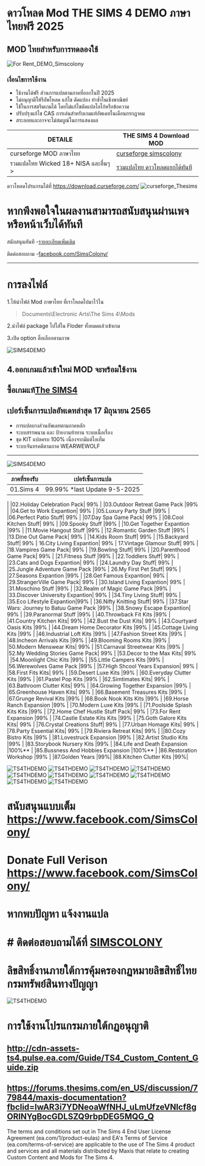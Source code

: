 # ดาวโหลด Mod THE SIMS 4 DEMO ภาษาไทยฟรี 2025
## MOD ไทยสำหรับการทดลองใช้ 

![For Rent_DEMO_Simscolony](https://scontent.fbkk10-1.fna.fbcdn.net/v/t39.30808-6/409298582_909275307275371_9160976677219903409_n.jpg?_nc_cat=105&ccb=1-7&_nc_sid=3635dc&_nc_ohc=nO5Eun80qaMAX9zaBhl&_nc_ht=scontent.fbkk10-1.fna&oh=00_AfDXVcRVyGeK31NyMnVMmFWK2A5653FV8BkH4cY7ZrGnZQ&oe=657A1369)


### เงื่อนไขการใช้งาน
- ใช้งานได้ฟรี ส่วนการแปลตามภาคที่ออกในปี 2025
- ไม่อนุญาติให้รีอัพโหลด แก้ไข ดัดแปลง ทำซ้ำในเชิงพาณิชย์ 
- ใช้ในการสตรีมเกมได้ โดยไม่แก้ไขดัดแปลโลโก้หรือข้อความ 
- ปรับปรุงแก้ไข CAS การเล่นสำหรับเกมแท้อัพเดทในเดือนกรกฏาคม
- สระลอยและอาจจะไม่สมบูณ์ในการแสดงผล

| DETAILE   | THE SIMS 4 Download MOD |
| ------------- | ------------- |
|curseforge MOD ภาษาไทย   | [curseforge simscolony](https://www.curseforge.com/sims4/mods/simscolony-translation-thai-localization-thailand) |
|รวมแปลไทย Wicked 18+  NISA และอื่นๆ > | [รวมแปลไทย ดาวโหลดแยกได้ทันที](https://simscolony.com/game/the-sims/cc-shopping/)|

ดาวโหลดโปรแกรมได้ที่ https://download.curseforge.com/
![curseforge_Thesims](https://thesims4.curseforge.com/assets/fb2.jpg)


# หากพึงพอใจในผลงานสามารถสนับสนุนผ่านเพจหรือหน้าเว็บได้ทันที

สนับสนุนทันที 
-[รายละเอียดเพิ่มเติม](https://simscolony.github.io/Recent.html)


ติดต่อสอบถาม
-[facebook.com/SimsColony/](https://www.facebook.com/SimsColony)


-------------------------------------------
# การลงไฟล์
1.ไห้นำไฟล์ Mod ภาษาไทย ที่เราโหลดไปมาไว้ไน 

>Documents\Electronic Arts\The Sims 4\Mods

2.นำไฟล์ package ไปใส่ใน Floder ทั้งหมดแล้วเข้าเกม

3.เปิด option ติ๊กเลือกตามภาพ

 ![SIMS4DEMO](https://github.com/simscolony/TS4THDEMO/blob/master/menu2.png?raw=true)
 
4.ออกเกมแล้วเข้าใหม่ MOD จะพร้อมใช้งาน
------------------------------------------
## ซื้อเกมแท้[The SIMS4](https://www.cdkeys.com/pc/games/the-sims-4-standard-edition-pc-cd-key-origin?mw_aref=simscolony)
## เปอร์เซ็นการแปลอัพเดทล่าสุด 17 มิถุนายน 2565

* การแปลบางส่วนอัพเดทตามภาคหลัก
* ระบบสรรพนาม และ ป้ายงานท้าทาน ระบบเนื้อเรื่อง
* ชุด KIT แปลครบ 100% เนื่องจากมีแต่ไอเท็ม
* ระบบจันทรคติตามภาค WEARWEWOLF
-------------------------------------
 ![SIMS4DEMO](https://cdn.cloudflare.steamstatic.com/steam/apps/1222670/capsule_616x353.jpg)
 
| ภาคที่รองรับ   | เปอร์เซ็นการแปล|
| ------------- | ------------- |
| 01.Sims 4 |99.99% *last Update  9-5-2025|
|
|02.Holiday Celebration Pack| 99%
|
|03.Outdoor Retreat Game Pack |99%
|
|04.Get to Work Expantion| 99%
|
|05.Luxury Party Stuff |99%
|
|06.Perfect Patio Stuff| 99%
|
|07.Day Spa Game Pack| 99%
|
|08.Cool Kitchen Stuff| 99%
|
|09.Spooky Stuff |99%
|
|10.Get Together Expantion |99%
|
|11.Movie Hangout Stuff |99%
|
|12.Romantic Garden Stuff |99%
|
|13.Dine Out Game Pack| 99%
|
|14.Kids Room Stuff| 99%
|
|15.Backyard Stuff| 99%
|
16.City Living Expantion| 99%
|
17.Vintage Glamour Stuff| 99%
|
|18.Vampires Game Pack| 99%
|
|19.Bowling Stuff| 99%
|
|20.Parenthood Game Pack| 99%
|
|21.Fitness Stuff |99%
|
|22.Toddlers Stuff| 99%
|
|23.Cats and Dogs Expantion| 99%
|
|24.Laundry Day Stuff| 99%
|
|25.Jungle Adventure Game Pack |99%
|
26.My First Pet Stuff| 99%
|
|27.Seasons Expantion |99%
|
|28.Get Famous Expantion| 99%
|
|29.StrangerVille Game Pack| 99%
|
|30.Island Living Expantion| 99%
|
|31.Moschino Stuff |99%
|
|32.Realm of Magic Game Pack |99%
|
|33.Discover University Expantion| 99%
|
|34.Tiny Living Stuff| 99%
|
|35.Eco Lifestyle Expantion|99%
|
|36.Nifty Knitting Stuff| 99%
|
|37.Star Wars: Journey to Batuu Game Pack |99%
|
|38.Snowy Escape Expantion| 99%
|
|39.Paranormal Stuff |99%
|
|40.Throwback Fit Kits |99%
|
|41.Country Kitchen Kits| 99%
|
|42.Bust the Dust Kits| 99%
|
|43.Courtyard Oasis Kits |99%
|
|44.Dream Home Decorator Kits |99%
|
|45.Cottage Living Kits |99%
|
|46.Industrial Loft Kits |99%
|
|47.Fashion Street Kits |99%
|
|48.Incheon Arrivals Kits |99%
|
|49.Blooming Rooms Kits |99%
|
|50.Modern Menswear Kits| 99%
|
|51.Carnaval Streetwear Kits |99%
|
|52.My Wedding Stories Game Pack| 99%
|
|53.Decor to the Max Kits| 99%
|
|54.Moonlight Chic Kits |99%
|
|55.Little Campers Kits |99%
|
|56.Werewolves Game Pack |99%
|
|57.High Shcool Years Expansion| 99%
|
|58.First Fits Kits| 99%
|
|59.Desert Luxe Kits |99%
|
|60.Everyday Clutter Kits |99%
|
|61.Pastel Pop Kits |99%
|
|62.Simtimates Kits| 99%
|
|63.Bathroom Clutter Kits| 99%
|
|64.Growing Together Expansion |99%
|
|65.Greenhouse Haven Kits| 99%
|
|66.Basement Treasures Kits |99%
|
|67.Grunge Revival Kits |99%
|
|68.Book Nook Kits Kits |99%
|
|69.Horse Ranch Expansion |99%
|
|70.Modern Luxe Kits |99%
|
|71.Poolside Splash Kits Kits |99%
|
|72.Home Chef Hustle Stuff Pack| 99%
|
|73.For Rent Expansion |99%
|
|74.Castle Estate Kits Kits |99%
|
|75.Goth Galore Kits Kits| 99%
|
|76.Crystal Creations Stuff| 99%
|
|77.Urban Homage Kits| 99%
|
|78.Party Essential Kits| 99%
|
|79.Riviera Retreat Kits| 99%
|
||80.Cozy Bistro Kits |99%
|
|81.Lovestruck Expansion |99%
|
|82.Artist Studio Kits |99%
|
|83.Storybook Nursery Kits |99%
|
|84.Life and Death Expansion |100%**
|
|85.Bussness And Hobbies Expansion |100%**
|
|86.Restoration Workshop |99%
|
|87.Golden Years |99%|
|88.Kitchen Clutter Kits |99%|



![TS4THDEMO](https://i.imgur.com/Cb0ETW7.jpg)
![TS4THDEMO](https://i.imgur.com/WX3uPMf.jpg)
![TS4THDEMO](https://i.imgur.com/34GSL2S.jpg)
![TS4THDEMO](https://i.imgur.com/rppsRWD.jpg)
![TS4THDEMO](https://i.imgur.com/EumppKh.jpg)
![TS4THDEMO](https://i.imgur.com/AtVlOpM.jpg)
![TS4THDEMO](https://i.imgur.com/VlXvCl9.jpg)
![TS4THDEMO](https://i.imgur.com/1FqiZmm.jpg)
![TS4THDEMO](https://i.imgur.com/vfTgFyH.jpg)
![TS4THDEMO](https://i.imgur.com/7dFetNb.jpg)


# สนับสนุนแบบเต็ม https://www.facebook.com/SimsColony/
# Donate Full Verison https://www.facebook.com/SimsColony/


# หากพบปัญหา แจ้งงานแปล
# # ติดต่อสอบถามได้ที่ [SIMSCOLONY](https://www.facebook.com/SimsColony/)

# ลิขสิทธิ์งานภายใต้การคุ้มครองกฏหมายลิขสิทธิ์ไทย กรมทรัพย์สินทางปัญญา
![TS4THDEMO](hhttps://i.imgur.com/NRrIqrT.jpg)

# การใช้งานโปรแกรมภายใต้กฏอนุญาติ 
## http://cdn-assets-ts4.pulse.ea.com/Guide/TS4_Custom_Content_Guide.zip
## https://forums.thesims.com/en_US/discussion/779844/maxis-documentation?fbclid=IwAR3i7YDNeoaWfNHJ_uLmUfzeVNIcf8gORINYgBocGDLSZQ9rbpDEG5MQG_Q

The terms and conditions set out in The Sims 4 End User License Agreement (ea.com/1/product-eulas) and EA's Terms of Service (ea.com/terms-of-service) are applicable to the use of The Sims 4 product and services and all materials distributed by Maxis that relate to creating Custom Content and Mods for The Sims 4.
